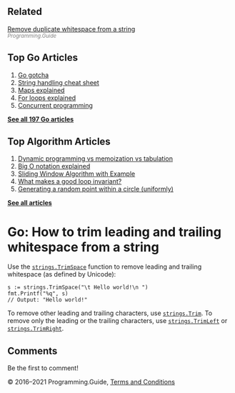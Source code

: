 



## Related

[Remove duplicate whitespace from a string](remove-duplicate-whitespace.html)  
<span style="color: grey; font-style: italic; font-size: smaller">Programming.Guide</span>

## Top Go Articles

1.  [Go gotcha](go-gotcha.html)
2.  [String handling cheat sheet](string-functions-reference-cheat-sheet.html)
3.  [Maps explained](maps-explained.html)
4.  [For loops explained](for-loop.html)
5.  [Concurrent programming](go-concurrency-tutorial.html)

[**See all 197 Go articles**](index.html)



## Top Algorithm Articles

1.  [Dynamic programming vs memoization vs tabulation](../dynamic-programming-vs-memoization-vs-tabulation.html)
2.  [Big O notation explained](../big-o-notation-explained.html)
3.  [Sliding Window Algorithm with Example](../sliding-window-example.html)
4.  [What makes a good loop invariant?](../what-makes-a-good-loop-invariant.html)
5.  [Generating a random point within a circle (uniformly)](../random-point-within-circle.html)

[**See all articles**](../index.html)

# Go: How to trim leading and trailing whitespace from a string

Use the [`strings.TrimSpace`](https://golang.org/pkg/strings/#TrimSpace) function to remove leading and trailing whitespace (as defined by Unicode):

    s := strings.TrimSpace("\t Hello world!\n ")
    fmt.Printf("%q", s)
    // Output: "Hello world!"

To remove other leading and trailing characters, use [`strings.Trim`](https://golang.org/pkg/strings/#Trim). To remove only the leading or the trailing characters, use [`strings.TrimLeft`](https://golang.org/pkg/strings/#TrimLeft) or [`strings.TrimRight`](https://golang.org/pkg/strings/#TrimRight).

## Comments

Be the first to comment!

© 2016–2021 Programming.Guide, [Terms and Conditions](../terms-and-conditions.html)
